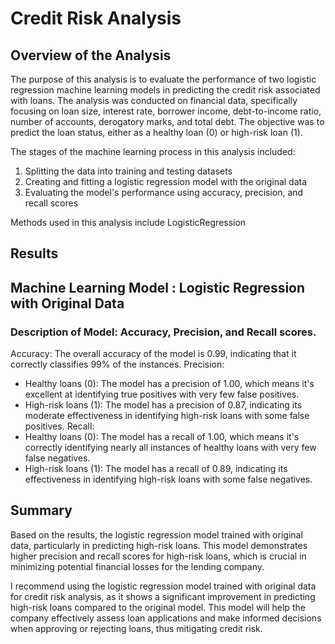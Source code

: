 # Credit Risk Analysis

## Overview of the Analysis

The purpose of this analysis is to evaluate the performance of two logistic regression machine learning models in predicting the credit risk associated with loans. The analysis was conducted on financial data, specifically focusing on loan size, interest rate, borrower income, debt-to-income ratio, number of accounts, derogatory marks, and total debt. The objective was to predict the loan status, either as a healthy loan (0) or high-risk loan (1).

The stages of the machine learning process in this analysis included:

1. Splitting the data into training and testing datasets
2. Creating and fitting a logistic regression model with the original data
3. Evaluating the model's performance using accuracy, precision, and recall scores

Methods used in this analysis include LogisticRegression 

## Results

## Machine Learning Model : Logistic Regression with Original Data

### Description of Model: Accuracy, Precision, and Recall scores.

Accuracy: The overall accuracy of the model is 0.99, indicating that it correctly classifies 99% of the instances.
Precision:
 - Healthy loans (0): The model has a precision of 1.00, which means it's excellent at identifying true positives with very few false positives.
 - High-risk loans (1): The model has a precision of 0.87, indicating its moderate effectiveness in identifying high-risk loans with some false positives.
Recall:
 - Healthy loans (0): The model has a recall of 1.00, which means it's correctly identifying nearly all instances of healthy loans with very few false     negatives.
 - High-risk loans (1): The model has a recall of 0.89, indicating its effectiveness in identifying high-risk loans with some false negatives.
## Summary

Based on the results, the logistic regression model trained with original data, particularly in predicting high-risk loans. This model demonstrates higher precision and recall scores for high-risk loans, which is crucial in minimizing potential financial losses for the lending company.

I recommend using the logistic regression model trained with original data for credit risk analysis, as it shows a significant improvement in predicting high-risk loans compared to the original model. This model will help the company effectively assess loan applications and make informed decisions when approving or rejecting loans, thus mitigating credit risk.
